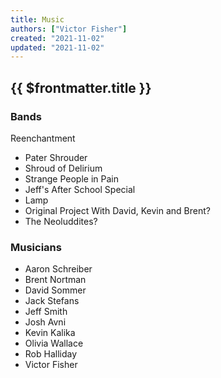 ```yaml
---
title: Music
authors: ["Victor Fisher"]
created: "2021-11-02"
updated: "2021-11-02"
---
```


## {{ $frontmatter.title }}

### Bands
<g-link to="/band/reenchantment">Reenchantment</g-link>

* <g-link to="/band/pater-shrouder">Pater Shrouder</g-link>
* <g-link to="/band/shroud-of-delirium">Shroud of Delirium</g-link>
* <g-link to="/band/strange-people-in-pain">Strange People in Pain</g-link>
* Jeff's After School Special
* Lamp
* Original Project With David, Kevin and Brent?
* The Neoluddites?

### Musicians
* Aaron Schreiber
* Brent Nortman
* David Sommer
* Jack Stefans
* Jeff Smith
* Josh Avni
* Kevin Kalika
* Olivia Wallace
* Rob Halliday
* Victor Fisher

